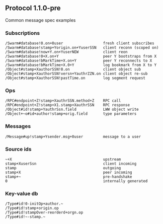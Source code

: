 ## Protocol 1.1.0-pre

Common message spec examples

### Subscriptions

    /Swarm#database!0.on+0user                  fresh client subscribes
    /Swarm#database!stamp+Yorigin.on+YuserSSN   client reconn (scoped on)
    /Swarm#database!now+Y.on+YuserNEW           client reon
    /Swarm#database!0+X.on+Y                    peer Y bootstraps from X
    /Swarm#database!bMarkTime+X.on+Y            peer Y reconnects to X
    /Swarm#database!bMarkTime+X.0+Y             log bookmark from X to Y
    /Object#stamp+XauthorSSN!0.on               client object sub
    /Object#stamp+XauthorSSN!versn+YauthrZZN.on client object re-sub
    /Object#stamp+XauthorSSN!pastTime.on        log segment request

### Ops

    /RPC#endpoint+Z!stamp+XauthrSSN.method+Z    RPC call
    /RPC#endpoint+Z!stamp+X1.stamp+XauthrSSN    RPC response
    /Object#id!stamp+YauthrSsn.field            LWW object write
    /Object+~o#id+author!stamp+orig.field       type parameters

### Messages

    /Message#up!stamp+Ysender.msg+0user         message to a user

### Source ids

    ~+X                                         upstream
    stamp+XuserSsn                              client incoming
    stamp                                       outgoing
    stamp+X                                     peer incoming
    stamp+~                                     pre-handshake
    0                                           internally generated

### Key-value db

    /Type#id!0-initOp+author.~
    /Type#id!stamp+origin.op
    /Type#id!stampOver-reorderd+orgn.op
    /Type#id!~-stamp.~
